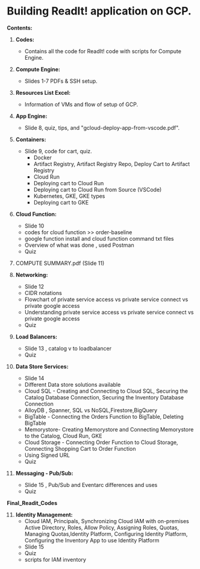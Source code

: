 Building ReadIt! application on GCP. 
=====================================================================
         
**Contents:**

1. **Codes:**
   - Contains all the code for ReadIt! code with scripts for Compute Engine.

2. **Compute Engine:**
   - Slides 1-7 PDFs & SSH setup.

3. **Resources List Excel:**
   - Information of VMs and flow of setup of GCP.

4. **App Engine:**
   - Slide 8, quiz, tips, and "gcloud-deploy-app-from-vscode.pdf".

5. **Containers:**
   - Slide 9, code for cart, quiz.
     - Docker
     - Artifact Registry, Artifact Registry Repo, Deploy Cart to Artifact Registry
     - Cloud Run
     - Deploying cart to Cloud Run
     - Deploying cart to Cloud Run from Source (VSCode)
     - Kubernetes, GKE, GKE types
     - Deploying cart to GKE

6. **Cloud Function:**
   - Slide 10
   - codes for cloud function >> order-baseline
   - google function install and cloud function command txt files
   - Overview of what was done , used Postman
   - Quiz

7. COMPUTE SUMMARY.pdf (Slide 11)

8. **Networking:**
   - Slide 12
   - CIDR notations
   - Flowchart of private service access vs private service connect vs private google access
   - Understanding private service access vs private service connect vs private google access
   - Quiz

9. **Load Balancers:**
   - Slide 13 , catalog v to loadbalancer
   - Quiz

9. **Data Store Services:**
   - Slide 14
   - Different Data store solutions available
   - Cloud SQL - Creating and Connecting to Cloud SQL, Securing the Catalog Database Connection, Securing the Inventory Database Connection
   - AlloyDB , Spanner, SQL vs NoSQL,Firestore,BigQuery
   - BigTable - Connecting the Orders Function to BigTable, Deleting BigTable
   - Memorystore- Creating Memorystore and Connecting Memorystore to the Catalog, Cloud Run, GKE 
   - Cloud Storage - Connecting Order Function to Cloud Storage, Connecting Shopping Cart to Order Function
   - Using Signed URL
   - Quiz

10. **Messaging - Pub/Sub:**
    - Slide 15 , Pub/Sub and Eventarc differences and uses
    - Quiz

**Final_Readit_Codes**

11. **Identity Management:**
    - Cloud IAM, Principals, Synchronizing Cloud IAM with on-premises Active Directory, Roles, Allow Policy, Assigning Roles, Quotas, Managing Quotas,Identity Platform, Configuring Identity Platform, Configuring the Inventory App to use Identity Platform
    - Slide 15
    - Quiz
    - scripts for IAM inventory
